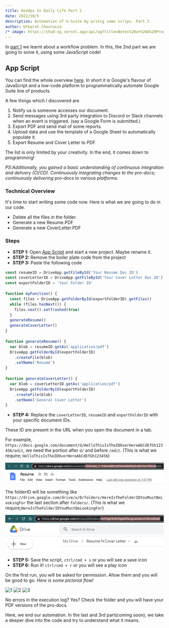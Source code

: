 ```yaml
---
title: DevOps In Daily Life Part 2
date: 2022/10/5
description: Automation of G-Suite by writng some scrips. Part 2
author: Utkarsh Chourasia
/* image: https://shud-og.vercel.app/api/og?title=Notes%20on%20A%20Programmable%20Web%20by%20Aaron%20Swartz. */
---
```


In [part 1](/posts/DevOpsInDailyLife1)  we learnt about a workflow problem. In this, the 2nd part we are going to solve it, using some JavaScript code!

## App Script

You can find the whole overview [here](https://developers.google.com/apps-script/overview). In short it is Google's flavour of JavaScript and a low-code platform to programmatically automate Google Suite line of products.

A few things which I discovered are

1. Notify us is someone accesses our document.
2. Send messages using 3rd party integration to Discord or Slack channels when an event is triggered. (say a Google Form is submitted.)
3. Export PDF and send mail of some reports.
4. Upload data and use the template of a Google Sheet to automatically populate it.
5. Export Resume and Cover Letter to PDF.

The list is only limited by your creativity. In the end, it comes down to programming!

_PS:Additionally, you gained a basic understanding of continuous integration and delivery (CI/CD). Continuously integrating changes to the pro-docs; continuously delivering pro-docs to various platforms._

### Technical Overview

It's time to start writing some code now. Here is what we are going to do in our code.

- Delete all the files in the folder.
- Generate a new Resume.PDF
- Generate a new CoverLetter.PDF

### Steps

- **STEP 1:** Open [App Script](https://script.google.com/home) and start a new project. Maybe rename it.
- **STEP 2:** Remove the boiler plate code from the project
- **STEP 3:** Paste the following code

```js
const resumeID = DriveApp.getFileById('Your Resume Doc ID')
const coverLetterID = DriveApp.getFileById('Your Cover Letter Doc ID')
const exportFolderID = 'Your Folder ID'

function myFunction() {
  const files = DriveApp.getFolderById(exportFolderID).getFiles()
  while (files.hasNext()) {
    files.next().setTrashed(true)
  }
  generateResume()
  generateCoverLetter()
}

function generateResume() {
  var blob = resumeID.getAs('application/pdf')
  DriveApp.getFolderById(exportFolderID)
    .createFile(blob)
    .setName('Resume')
}

function generateCoverLetter() {
  var blob = coverLetterID.getAs('application/pdf')
  DriveApp.getFolderById(exportFolderID)
    .createFile(blob)
    .setName('General Cover Letter')
}
```

- **STEP 4:** Replace the `coverLetterID`, `resumeID` and `exportFolderID` with your specific document IDs.

These ID are present in the URL when you open the document in a tab.

For example, `https://docs.google.com/document/d/HelloThisIsTheIDOverHereAbCdEfGh123456/edit`, we need the portion after `d/` and before `/edit`. (This is what we require; `HelloThisIsTheIDOverHereAbCdEfGh123456`)

![Document ID Extraction](https://raw.githubusercontent.com/busy-in-life/Blog-Image/main/DevOpsInDailyLife/DocID.png)

The folderID will be something like `https://drive.google.com/drive/u/0/folders/HereIsTheFolderIDYouMustBeLookingFor` the last section after `folders/`. (This is what we require;`HereIsTheFolderIDYouMustBeLookingFor`)

![Folder ID Extraction](https://raw.githubusercontent.com/busy-in-life/Blog-Image/main/DevOpsInDailyLife/FolderID.png)

- **STEP 5:** Save the script, `ctrl/cmd + s` or you will see a save icon
- **STEP 6:** Run it! `ctrl/cmd + r` or you will see a play icon

On the first run, you will be asked for permission. Allow them and you will be good to go.
_Here is some pictorial flow!_

![1](/images/DevOpsInDailyLife2/Auth1.png)
![2](/images/DevOpsInDailyLife2/Auth2.png)
![3](/images/DevOpsInDailyLife2/Auth3.png)

No errors in the execution log? Yes? Check the folder and you will have your PDF versions of the pro-docs.

Here, we end our automation. In the last and 3rd part(coming soon), we take a deeper dive into the code and try to understand what it means.
